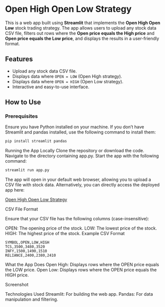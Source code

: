 # Open High Open Low Strategy

This is a web app built using **Streamlit** that implements the **Open High Open Low** stock trading strategy. The app allows users to upload any stock data CSV file, filters out rows where the **Open price equals the High price** and **Open price equals the Low price**, and displays the results in a user-friendly format.

## Features

- Upload any stock data CSV file.
- Displays data where `OPEN = LOW` (Open High strategy).
- Displays data where `OPEN = HIGH` (Open Low strategy).
- Interactive and easy-to-use interface.

## How to Use

### Prerequisites

Ensure you have Python installed on your machine. If you don’t have Streamlit and pandas installed, use the following command to install them:

```bash
pip install streamlit pandas
```

Running the App Locally
Clone the repository or download the code.
Navigate to the directory containing app.py.
Start the app with the following command:

```bash
streamlit run app.py
```
The app will open in your default web browser, allowing you to upload a CSV file with stock data.
Alternatively, you can directly access the deployed app here:

[Open High Open Low Strategy](https://openhigh-or-low.streamlit.app/)


CSV File Format

Ensure that your CSV file has the following columns (case-insensitive):

OPEN: The opening price of the stock.
LOW: The lowest price of the stock.
HIGH: The highest price of the stock.
Example CSV Format

```arduino
SYMBOL,OPEN,LOW,HIGH
TCS,3500,3480,3520
INFY,1500,1490,1510
RELIANCE,2400,2380,2410
```

What the App Does
Open High: Displays rows where the OPEN price equals the LOW price.
Open Low: Displays rows where the OPEN price equals the HIGH price.

Screenshot

Technologies Used
Streamlit: For building the web app.
Pandas: For data manipulation and filtering.

